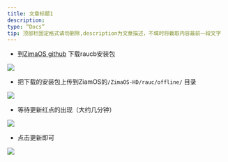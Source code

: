 ```yaml
---
title: 文章标题1
description:
type: “Docs”
tip: 顶部栏固定格式请勿删除,description为文章描述，不填时将截取内容最前一段文字
---
```


*   到[ZimaOS github](https://github.com/IceWhaleTech/ZimaOS) 下载raucb安装包
    

![](https://manage.icewhale.io/api/static/docs/1723538915006_copyImage.png)

*   把下载的安装包上传到ZiamOS的`/ZimaOS-HD/rauc/offline/` 目录
    

![](https://manage.icewhale.io/api/static/docs/1723538915467_copyImage.png)

*   等待更新红点的出现（大约几分钟）
    

![](https://manage.icewhale.io/api/static/docs/1723538915931_copyImage.png)

*   点击更新即可
    

![](https://manage.icewhale.io/api/static/docs/1723538917096_copyImage.png)